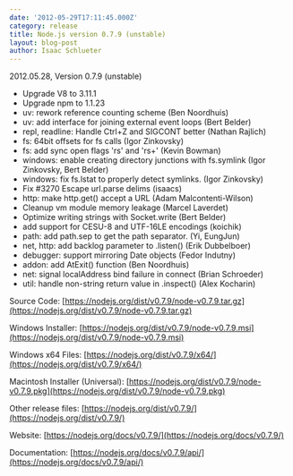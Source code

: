 ```yaml
---
date: '2012-05-29T17:11:45.000Z'
category: release
title: Node.js version 0.7.9 (unstable)
layout: blog-post
author: Isaac Schlueter
---
```


2012.05.28, Version 0.7.9 (unstable)

- Upgrade V8 to 3.11.1
- Upgrade npm to 1.1.23
- uv: rework reference counting scheme (Ben Noordhuis)
- uv: add interface for joining external event loops (Bert Belder)
- repl, readline: Handle Ctrl+Z and SIGCONT better (Nathan Rajlich)
- fs: 64bit offsets for fs calls (Igor Zinkovsky)
- fs: add sync open flags 'rs' and 'rs+' (Kevin Bowman)
- windows: enable creating directory junctions with fs.symlink (Igor Zinkovsky, Bert Belder)
- windows: fix fs.lstat to properly detect symlinks. (Igor Zinkovsky)
- Fix #3270 Escape url.parse delims (isaacs)
- http: make http.get() accept a URL (Adam Malcontenti-Wilson)
- Cleanup vm module memory leakage (Marcel Laverdet)
- Optimize writing strings with Socket.write (Bert Belder)
- add support for CESU-8 and UTF-16LE encodings (koichik)
- path: add path.sep to get the path separator. (Yi, EungJun)
- net, http: add backlog parameter to .listen() (Erik Dubbelboer)
- debugger: support mirroring Date objects (Fedor Indutny)
- addon: add AtExit() function (Ben Noordhuis)
- net: signal localAddress bind failure in connect (Brian Schroeder)
- util: handle non-string return value in .inspect() (Alex Kocharin)

Source Code: [https://nodejs.org/dist/v0.7.9/node-v0.7.9.tar.gz](https://nodejs.org/dist/v0.7.9/node-v0.7.9.tar.gz)

Windows Installer: [https://nodejs.org/dist/v0.7.9/node-v0.7.9.msi](https://nodejs.org/dist/v0.7.9/node-v0.7.9.msi)

Windows x64 Files: [https://nodejs.org/dist/v0.7.9/x64/](https://nodejs.org/dist/v0.7.9/x64/)

Macintosh Installer (Universal): [https://nodejs.org/dist/v0.7.9/node-v0.7.9.pkg](https://nodejs.org/dist/v0.7.9/node-v0.7.9.pkg)

Other release files: [https://nodejs.org/dist/v0.7.9/](https://nodejs.org/dist/v0.7.9/)

Website: [https://nodejs.org/docs/v0.7.9/](https://nodejs.org/docs/v0.7.9/)

Documentation: [https://nodejs.org/docs/v0.7.9/api/](https://nodejs.org/docs/v0.7.9/api/)
